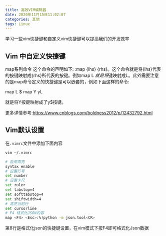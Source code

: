 ```yaml
---
title: 高效VIM编辑器
date: 2020年11月15日11:02:07
categories: 其他
tags: Linux
---
```


学习一些vim快捷键和自定义vim快捷键可以提高我们的开发效率

## Vim 中自定义快捷键

map系列命令
这个命令的声明如下: :map {lhs} {rhs}。这个命令就是将{lhs}代表的按键映射成{rhs}所代表的按键。例如map L $就是将$键映射成L。此外需要注意的是map命令定义的快捷键是可以嵌套的，例如下面这样的命令:

map L $
map Y yL

就是将Y按键映射成了y$按键。

更多详情参考:https://www.cnblogs.com/boldness2012/p/12432792.html

## Vim默认设置

在``.vimrc``文件中添加下面内容


```bash
vim ~/.vimrc

# 启用高亮
syntax enable                                                                                                           
# 设置行号
set number
# 设置卡尺
set ruler
set tabstop=4
set softtabstop=4
set shiftwidth=4
# 高亮当前行
set cursorline
# F4 格式化JSON内容
map <F4> <Esc>:%!python -m json.tool<CR>
```


第8行是格式化json的快捷键设置，在vim模式下按F4即可格式化Json数据
